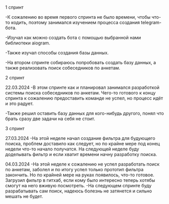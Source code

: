 1 спринт

-К сожалению во время первого спринта не было времени, чтобы что-то кодить,
 поэтому занимался изучением процесса создания telegram-бота.

-Изучал как можно создать бота с помощью выбранной нами библиотеки aiogram.

-Также изучал способы создания базы данных.

-На втором спринте собираюсь попробовать создать базу данных,
 а также реализовать поиск собеседников по анкетам.
 
 
2 спринт
 
22.03.2024
-В этом спринте как и планировал занимался разработкой системы поиска собеседников по анкетам. 
 Чего-то готового к концу спринта к сожалению предоставить команде не успел, но процесс идёт и это радует.

-Также решил оставить базу данных для кого-нибудь другого, понял что брать сразу две задачи на себя не стоит.


3 спринт

27.03.2024
-На этой неделе начал создание фильтра для будующего поиска, проблем доставило как следует, но по крайне мере
 под конец недели что-то начало получатся. На следующей неделе буду доделывать фильтр и если хватит времени
 начну разработку поиска.
 
 04.03.2024
 -На этой неделе к сожалению не успел разработать поиск по анкетам, заболел и по итогу успел только прототип
 фильтра закончить. Но по крайней мере на руках появилось, что-то готовое. Загрузил фильтр в гитхаб, если
 кому было интересно теперь хотябы смогут на него вживую посмотреть.
-На следующем спринте буду разрабатывать сам поиск, надеюсь болезнь не затянется и сильно мешать не будет.